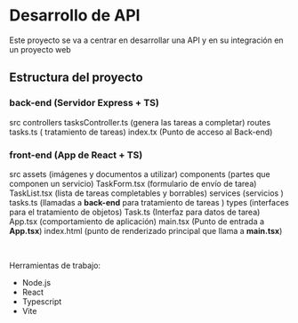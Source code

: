 <h1>Desarrollo de API</h1>

<p>Este proyecto se va a centrar en desarrollar una API y en su integración en un proyecto web</p>

<h2>Estructura del proyecto</h2>
<h3>back-end (Servidor Express + TS)</h3>
<p>
    src
        controllers
            tasksController.ts  (genera las tareas a completar)
        routes
            tasks.ts    ( tratamiento de tareas)
        index.tx    (Punto de acceso al Back-end)
</p>
<h3>front-end (App de React + TS)</h3>
<p>
    src
        assets (imágenes y documentos a utilizar)
        components (partes que componen un servicio)
            TaskForm.tsx (formulario de envío de tarea)
            TaskList.tsx (lista de tareas completables y borrables)
        services (servicios )
            tasks.ts (llamadas a <strong>back-end</strong> para tratamiento de tareas )
        types (interfaces para el tratamiento de objetos)
            Task.ts (Interfaz para datos de tarea)
        App.tsx (comportamiento de aplicación)
        main.tsx (Punto de entrada a <strong>App.tsx</strong>)
    index.html (punto de renderizado principal que llama a <strong>main.tsx</strong>)
</p>

<br/>
<p>Herramientas de trabajo:</p>
<ul>
<li>Node.js</li>
<li>React</li>
<li>Typescript</li>
<li>Vite</li>
</ul>
